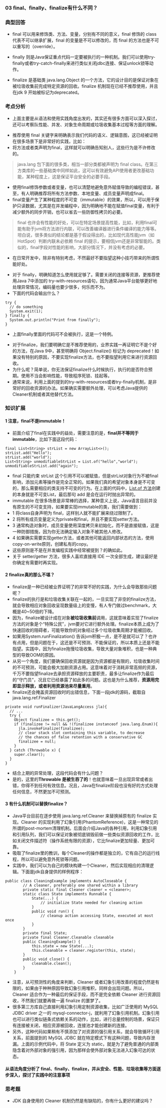 ### 03 final、finally、finalize有什么不同？
>
### 典型回答
>
- final 可以用来修饰类、方法、变量，分别有不同的意义，final 修饰的 class 代表不可以继承扩展，final 的变量是不可以修改的，而 final 的方法也是不可以重写的（override）。
>
- finally 则是Java保证重点代码一定要被执行的一种机制。我们可以使用try-finally或者try-catch-finally来进行类似关闭jdbc连接、保证unlock锁等动作。
>
- finalize 是基础类 java.lang.Object 的一个方法，它的设计目的是保证对象在被垃圾收集前完成特定资源的回收。finalize 机制现在已经不推荐使用，并且在jdk 9 开始被标记为deprecated。
>
### 考点分析
- 上面主要是从语法和使用实践角度出发的，其实还有很多方面可以深入探讨，还可以考察队性能、并发、对象生命周期或垃圾收集基本过程等方面的理解。
>
- 推荐使用 final 关键字来明确表示我们代码的语义、逻辑意图，这已经被证明在很多场景下是非常好的实践，比如：
- 将方法或者类声明为final，这样就可以明确告知别人，这些行为是不许修改的。
> java.lang 包下面的很多类，相当一部分类都被声明为 final class。在第三方类库的一些基础类中同样如此，这可以有效避免API使用者更改基础功能，某种程度上，这是保证平台安全的必要手段。
- 使用final修饰参数或者变量，也可以清楚地避免意外赋值导致的编程错误，甚至，有人明确推荐将所有方法参数、本地变量、成员变量声明成final。
- final变量产生了某种程度的不可变（immutable）的效果，所以，可以用于保护只读数据，尤其是在并发编程中，因为明确地不能在赋值final变量，有利于减少额外的同步开销，也可以省去一些防御性拷贝的必要。
> final 也许会有性能的好处，可以在特定场景提高性能，比如，利用final可能有助于jvm将方法进行内联，可以改善编译器进行条件编译的能力等等。坦白说，很多类似的结论都是基于假设得出的，比如现代高性能jvm（如HotSpot）判断内联未必依赖 final 的提示，要相信jvm还是非常智能的。类似的，final字段对性能的影响，大部分情况下，并没有考虑的必要。
- 在日常开发中，除非有特别考虑，不然最好不要指望这种小技巧带来的所谓性能好处。
>
- 对于 finally，明确知道怎么使用就足够了。需要关闭的连接等资源，更推荐使用Java 7中添加的 try-with-resources语句，因为通常Java平台能够更好地处理异常情况，编码量也要少很多，何乐而不为。
- 下面的代码会输出什么？
```
try {
  // do something
  System.exit(1);
} finally {
  System.out.println("Print from finally");
}
```
- 上面finally里面的代码可不会被执行，这是一个特例。
>
- 对于finalize，我们要明确它是不推荐使用的，业界实践一再证明它不是个好的方法，在Java 9中，甚至明确将 Object.finalize() 标记为 deprecated！如果没有特别的原因，不要实现finalize方法，也不要指望利用它来进行资源回收。
- 为什么呢？简单说，你无法保证finalize什么时候执行，执行的是否符合预期。使用不当会影响性能，导致程序死锁、挂起等。
- 通常来说，利用上面的提到的try-with-resources或者try-finally机制，是非常好的回收资源的办法。如果确实需要额外处理，可以考虑Java提供的Cleaner机制或者其他替代方法。
>
### 知识扩展
>
#### 1 注意，final不是immutable！
- 前面介绍了final在实践中的益处，需要注意的是，**final并不等同于immutable**，比如下面这段代码：
```
final List<String> strList = new ArrayList<>();
strList.add("Hello");
strList.add("world");
List<String> unmodifiableStrList = List.of("hello","world");
unmodifiableStrList.add("again");
```
- final 只能约束 strList 这个引用不可以被赋值，但是strList对象行为不被final影响，添加元素等操作是完全正常的。如果我们真的希望对象本身是不可变的，那么需要相应的类支持不可变的行为。在上面的代码中，[List.of 方法](http://openjdk.java.net/jeps/269)创建的本身就是不可变List，最后那句 add 是会在运行时抛出异常的。
- immutable 在很多场景是非常棒的选择，某种意义上说，Java语言目前并没有原生的不可变支持，如果要实现immutable的类，我们需要做到：
- 1 将class自身声明为 final，这样别人就不能扩展来绕过限制了。
- 2 将所有成员变量定义为private和final，并且不要实现setter方法。
- 3 通常构造对象时，成员变量使用深度拷贝来初始化，而不是直接赋值，这是一种防御措施，因为你无法确定输入对象不被其他人修改。
- 4 如果确实需要实现getter方法，或者其他可能返回内部状态的方法，使用copy-on-write原则，创建私有的copy。
- 这些原则是不是在并发编程实践中经常被提到？的确如此。
- 关于 setter/getter 方法，很多人喜欢直接用 IDE 一次全部生成，建议最好是你确定有需要时再实现。
>
#### 2 finalize真的那么不堪？
- finalize是一种已经被业界证明了的非常不好的实践，为什么会导致那些问题呢？
- finalize的执行是和垃圾收集关联在一起的，一旦实现了非空的finalize方法，就会导致相应对象回收呈现数量级上的变慢，有人专门做过benchmark，大概是40~50倍的下降。
- 因为，finalize被设计成在对象**被垃圾收集前**调用，这就意味着实现了finalize方法的对象是个“特殊公民”，jvm要对它进行额外处理。finalize本质上成为了快速回收的阻碍者，可能导致你的对象经过多个垃圾收集周期才能被回收。
- 如果用System.runFinalization() 告诉jvm积极一点，是不是就可以了？也许有点用，但是问题在于，这还是不可预测、不能保证的，所以本质上还是不能指望。实践中，因为finalize拖慢垃圾收集，导致大量对象堆积，也是一种典型的导致OOM的原因。
- 从另一个角度，我们要确保回收资源就是因为资源都是有限的，垃圾收集时间的不可预测，可能会极大加剧资源占用。这意味着对于消耗非常高频的资源，千万不要指望finalize去承担资源释放的主要职责，最多让finalize作为最后的“守门员”，况且它已经暴露了如此多的问题。这也是为什么推荐，**资源用完即显示释放，或者利用资源池来尽量重用**。
- finalize还会掩盖资源回收时的出错信息，下面一段jdk的源码，截取自 java.lang.ref.Finalizer
```
private void runFinalizer(JavaLangAccess jla){
  // ... 
  try {
    Object finalizee = this.get();
    if (finalizee != null && !(finalizee instanceof java.lang.Enum)){
      jla.invokeFinalize(finalizee);
      // clear stack slot containing this variable, to decrease 
      // the chances of false retention with a conservative GC
      finalizee = null;
    }
  } catch (Throwable x) {
    super.clear();
  }
}
```
- 结合上期的异常处理，这段代码会有什么问题？
- 是的，这里的**Throwable 是被生吞了的**！也就意味着一旦出现异常或者出错，你得不到任何有效信息。况且，Java在finalize阶段也没有好的方式处理任何信息，不然更加不可预测。
>
#### 3 有什么机制可以替换finalize？
- Java平台目前在逐步使用 java.lang.ref.Cleaner 来替换掉原有的 finalize 实现。Cleaner 的实现利用了幻象引用(PhantomReference)，这是一种常见的所谓的post-mortem清理机制。后面会介绍Java的各种引用，利用幻象引用和引用队列，我们可以保证对象被彻底销毁前做一些类似资源回收的工作，比如关闭文件描述符（操作系统有限的资源），它比finalize更加轻量、更加可靠。
- 吸取了finalize里的教训，每个Cleaner的操作都是独立的，它有自己的运行线程，所以可以避免意外死锁等问题。
- 实践中，我们可以为自己的模块构建一个Cleaner，然后实现相应的清理逻辑。下面是jdk自身提供的样例程序：
```
public class CleaningExample implements AutoCloseable {
        // A cleaner, preferably one shared within a library
        private static final Cleaner cleaner = <cleaner>;
        static class State implements Runnable { 
            State(...) {
                // initialize State needed for cleaning action
            }
            public void run() {
                // cleanup action accessing State, executed at most once
            }
        }
        private final State;
        private final Cleaner.Cleanable cleanable
        public CleaningExample() {
            this.state = new State(...);
            this.cleanable = cleaner.register(this, state);
        }
        public void close() {
            cleanable.clean();
        }
    }
```
- 注意，从可预测性的角度来判断，Cleaner 或者幻象引用改善的程度仍然是有限的，如果由于种种原因导致幻象引用堆积，同样会出现问题。所以，Cleaner 适合作为一种最后的保证手段，而不是完全依赖 Cleaner 进行资源回收，不然我们就要再做一遍 finalize 的噩梦了。
- 很多第三方库自己直接利用幻象引用定制资源收集，比如广泛使用的 MySQL JDBC driver 之一的 mysql-connector-j，就利用了幻象引用机制。幻象引用也可以进行类似链条式依赖关系的动作，比如，进行总量控制的场景，保证只有连接被关闭，相应资源被回收，连接池才能创建新的连接。
- 另外，这种代码如果稍有不慎添加了对资源的强引用关系，就会导致循环引用关系，前面提到的 MySQL JDBC 就在特定模式下有这种问题，导致内存泄漏。上面的示例代码中，将 State 定义为 static，就是为了避免普通的内部类隐含着对外部对象的强引用，因为那样会使外部对象无法进入幻象可达的状态。
>
#### 从语法角度分析了 final、finally、finalize，并从安全、性能、垃圾收集等方面逐步深入，探讨了实践中的注意事项 
>
### 思考题
- JDK 自身使用的 Cleaner 机制仍然是有缺陷的，你有什么更好的建议吗？





